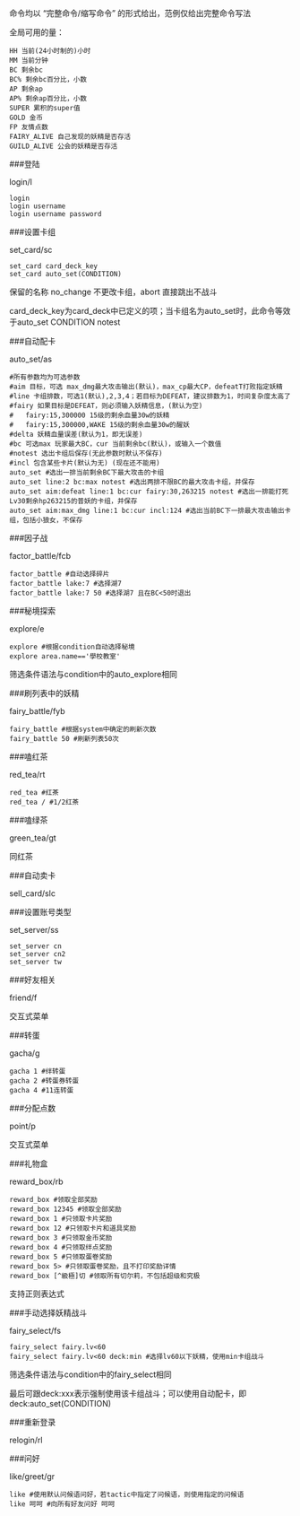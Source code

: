 ﻿命令均以 “完整命令/缩写命令” 的形式给出，范例仅给出完整命令写法

全局可用的量：

    HH 当前(24小时制的)小时
    MM 当前分钟
    BC 剩余bc
    BC% 剩余bc百分比，小数
    AP 剩余ap
    AP% 剩余ap百分比，小数
    SUPER 累积的super值
    GOLD 金币
    FP 友情点数
    FAIRY_ALIVE 自己发现的妖精是否存活
    GUILD_ALIVE 公会的妖精是否存活

###登陆

login/l

    login
    login username
    login username password
    

###设置卡组

set_card/sc

    set_card card_deck_key
    set_card auto_set(CONDITION)

保留的名称 no_change 不更改卡组，abort 直接跳出不战斗

card_deck_key为card_deck中已定义的项；当卡组名为auto_set时，此命令等效于auto_set CONDITION notest


###自动配卡

auto_set/as

	#所有参数均为可选参数
	#aim 目标，可选 max_dmg最大攻击输出(默认)，max_cp最大CP，defeatT打败指定妖精
	#line 卡组排数，可选1(默认),2,3,4；若目标为DEFEAT，建议排数为1，时间复杂度太高了
	#fairy 如果目标是DEFEAT，则必须输入妖精信息，(默认为空)
	#	fairy:15,300000 15级的剩余血量30w的妖精
	#	fairy:15,300000,WAKE 15级的剩余血量30w的醒妖
	#delta 妖精血量误差(默认为1，即无误差)
	#bc 可选max 玩家最大BC，cur 当前剩余bc(默认)，或输入一个数值
	#notest 选出卡组后保存(无此参数时默认不保存)
	#incl 包含某些卡片(默认为无) (现在还不能用)
	auto_set #选出一排当前剩余BC下最大攻击的卡组
	auto_set line:2 bc:max notest #选出两排不限BC的最大攻击卡组，并保存
	auto_set aim:defeat line:1 bc:cur fairy:30,263215 notest #选出一排能打死Lv30剩余hp263215的普妖的卡组，并保存
	auto_set aim:max_dmg line:1 bc:cur incl:124 #选出当前BC下一排最大攻击输出卡组，包括小狼女，不保存

###因子战

factor_battle/fcb

    factor_battle #自动选择碎片
    factor_battle lake:7 #选择湖7
    factor_battle lake:7 50 #选择湖7 且在BC<50时退出

###秘境探索

explore/e

    explore #根据condition自动选择秘境
    explore area.name=='學校教室'

筛选条件语法与condition中的auto_explore相同


###刷列表中的妖精

fairy_battle/fyb

    fairy_battle #根据system中确定的刷新次数
    fairy_battle 50 #刷新列表50次

###嗑红茶

red_tea/rt

    red_tea #红茶
    red_tea / #1/2红茶

###嗑绿茶

green_tea/gt

同红茶

###自动卖卡

sell_card/slc

###设置账号类型

set_server/ss

    set_server cn
    set_server cn2
    set_server tw

###好友相关

friend/f

交互式菜单

###转蛋

gacha/g

    gacha 1 #绊转蛋
    gacha 2 #转蛋券转蛋
    gacha 4 #11连转蛋

###分配点数

point/p

交互式菜单

###礼物盒

reward_box/rb

    reward_box #领取全部奖励
    reward_box 12345 #领取全部奖励
    reward_box 1 #只领取卡片奖励
    reward_box 12 #只领取卡片和道具奖励
    reward_box 3 #只领取金币奖励
    reward_box 4 #只领取绊点奖励
    reward_box 5 #只领取蛋卷奖励
    reward_box 5> #只领取蛋卷奖励，且不打印奖励详情
    reward_box [^級極]切 #领取所有切尔莉，不包括超级和究极

支持正则表达式

###手动选择妖精战斗

fairy_select/fs

    fairy_select fairy.lv<60
    fairy_select fairy.lv<60 deck:min #选择lv60以下妖精，使用min卡组战斗

筛选条件语法与condition中的fairy_select相同

最后可跟deck:xxx表示强制使用该卡组战斗；可以使用自动配卡，即deck:auto_set(CONDITION)

###重新登录

relogin/rl

###问好

like/greet/gr

    like #使用默认问候语问好，若tactic中指定了问候语，则使用指定的问候语
    like 呵呵 #向所有好友问好 呵呵